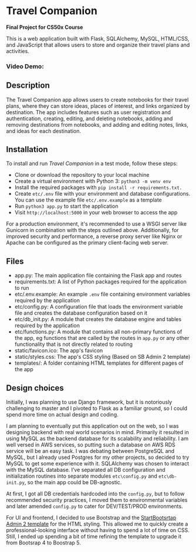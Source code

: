 # Travel Companion

**Final Project for CS50x Course**

This is a web application built with Flask, SQLAlchemy, MySQL, HTML/CSS, and JavaScript that allows users to store and organize their travel plans and activities.

### Video Demo:  <URL HERE>

## Description

The Travel Companion app allows users to create notebooks for their travel plans, where they can store ideas, places of interest, and links organized by destination. The app includes features such as user registration and authentication, creating, editing, and deleting notebooks, adding and removing destinations from notebooks, and adding and editing notes, links, and ideas for each destination.

## Installation
To install and run *Travel Companion* in a test mode, follow these steps:

- Clone or download the repository to your local machine
- Create a virtual environment with Python 3: `python3 -m venv env`
- Install the required packages with `pip install -r requirements.txt.`
- Create `etc/.env` file with your environment and database configurations. You can use the example file `etc/.env.example` as a template
- Run `python3 app.py` to start the application
- Visit `http://localhost:5000` in your web browser to access the app

For a production environment, it's recommended to use a WSGI server like Gunicorn in combination with the steps outlined above. Additionally, for improved security and performance, a reverse proxy server like Nginx or Apache can be configured as the primary client-facing web server.

## Files

- app.py: The main application file containing the Flask app and routes
- requirements.txt: A list of Python packages required for the application to run
- etc/.env.example: An example `.env` file containing environment variables required by the application
- etc/config.py: A configuration file that loads the environment variable file and creates the database configuration based on it
- etc/db_init.py: A module that creates the database engine and tables required by the application
- etc/functions.py: A module that contains all non-primary functions of the app, eg functions that are called by the routes in `app.py` or any other functionality that is not directly related to routing
- static/favicon.ico: The app's favicon
- static/styles.css: The app's CSS styling (Based on SB Admin 2 template)
- templates/: A folder containing HTML templates for different pages of the app

## Design choices

Initially, I was planning to use Django framework, but it is notoriously challenging to master and I pivoted to Flask as a familiar ground, so I could spend more time on actual design and coding.

I am planning to eventually put this application out on the web, so I was designing backend with real world scenarios in mind. Primarily it resulted in using MySQL as the backend database for its scalability and reliability. I am well versed in AWS services, so putting such a database on AWS RDS service will be an easy task. 
I was debating between PostgreSQL and MySQL, but I already used Postgres for my other projects, so decided to try MySQL to get some experience with it. SQLAlchemy was chosen to interact with the MySQL database. I’ve separated all DB configuration and initialization routines into separate modules `etc\config.py` and `etc\db-init.py`, so the main app could be DB-agnostic.

At first, I got all DB credentials hardcoded into the `config.py`, but to follow recommended security practices, I moved them to environmental variables and later amended `config.py` to cater for DEV/TEST/PROD environments.

For UI and frontend, I decided to use Bootstrap and the [StartBootsrtap Admin 2 template](https://startbootstrap.com/theme/sb-admin-2) for the HTML styling. This allowed me to quickly create a professional-looking interface without having to spend a lot of time on CSS. Still, I ended up spending a bit of time refining the template to upgrade it from Bootsrap 4 to Boostrap 5.
